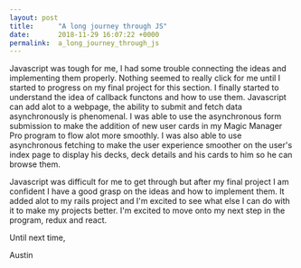 ```yaml
---
layout: post
title:      "A long journey through JS"
date:       2018-11-29 16:07:22 +0000
permalink:  a_long_journey_through_js
---
```



Javascript was tough for me, I had some trouble connecting the ideas and implementing them properly. Nothing seemed to really click for me until I started to progress on my final project for this section. I finally started to understand the idea of callback functons and how to use them. Javascript can add alot to a webpage, the ability to submit and fetch data asynchronously is phenomenal. I was able to use the asynchronous form submission to make the addition of new user cards in my Magic Manager Pro program to flow alot more smoothly. I was also able to use asynchronous fetching to make the user experience smoother on the user's index page to display his decks, deck details and his cards to him so he can browse them. 

Javascript was difficult for me to get through but after my final project I am confident I have a good grasp on the ideas and how to implement them. It added alot to my rails project and I'm excited to see what else I can do with it to make my projects better. I'm excited to move onto my next step in the program, redux and react.

Until next time, 

Austin
